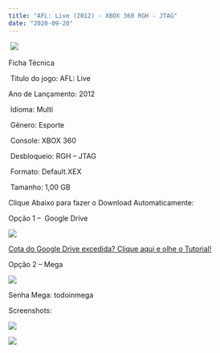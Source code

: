 ```yaml
---
title: "AFL: Live (2012) - XBOX 360 RGH - JTAG"
date: "2020-09-20"
---
```


 ![](https://1.bp.blogspot.com/-TEH1wW_07zk/X2bH5RTxD6I/AAAAAAAAPYY/XfahX0YBql8bDMTfN1J_UfhY43ZrTfE4QCLcBGAsYHQ/s320/488537-afl-live-xbox-360-front-cover.jpg)

Ficha Técnica

 Titulo do jogo: AFL: Live

Ano de Lançamento: 2012

 Idioma: Multi

 Gênero: Esporte

 Console: XBOX 360

 Desbloqueio: RGH – JTAG

 Formato: Default.XEX

 Tamanho: 1,00 GB

Clique Abaixo para fazer o Download Automaticamente:

Opção 1 –  Google Drive

[![](https://1.bp.blogspot.com/-4SUqXRoRWc0/XtsW72LDzrI/AAAAAAAAKHM/qo1oDro7CI03qjIvaVCl6yKZ3v_F_JvBwCK4BGAsYHg/APRENDA-Recupdsdasdasdaerado.png)](https://zee.gl/0YnL)

[Cota do Google Drive excedida? Clique aqui e olhe o Tutorial!](https://ultragames-torrents.blogspot.com/2020/06/burlar-cota-do-google-drive.html) 

Opção 2 – Mega

[![](https://1.bp.blogspot.com/-fysMBE_30yA/XtsW8rOzeTI/AAAAAAAAKHQ/yEg2otqCtcAfsWIP0xI63y3c0eWdDVksQCK4BGAsYHg/MEGA.png)](https://zee.gl/e6RQ)

Senha Mega: todoinmega

Screenshots:

[![](https://1.bp.blogspot.com/-F_QHAB1g0NE/X2bH5bH-u3I/AAAAAAAAPYU/VddW6l-X6tQk9K2JEAYDN46rnW6xeH2ZACLcBGAsYHQ/w442-h249/maxresdefault.jpg)](https://1.bp.blogspot.com/-F_QHAB1g0NE/X2bH5bH-u3I/AAAAAAAAPYU/VddW6l-X6tQk9K2JEAYDN46rnW6xeH2ZACLcBGAsYHQ/s1280/maxresdefault.jpg)

[![](https://1.bp.blogspot.com/-ojs0Y8MfEMo/X2bH49jXE3I/AAAAAAAAPYQ/HiNMEaxVJA06WPXZXa_tK9FelF38iB7yACLcBGAsYHQ/w449-h252/maxresdefault{40dcdfd0a3f176073d713beaee4fcd56db243ec708877a2e730ba987ecd6f1ab}2B{40dcdfd0a3f176073d713beaee4fcd56db243ec708877a2e730ba987ecd6f1ab}25281{40dcdfd0a3f176073d713beaee4fcd56db243ec708877a2e730ba987ecd6f1ab}2529.jpg)](https://1.bp.blogspot.com/-ojs0Y8MfEMo/X2bH49jXE3I/AAAAAAAAPYQ/HiNMEaxVJA06WPXZXa_tK9FelF38iB7yACLcBGAsYHQ/s1280/maxresdefault{40dcdfd0a3f176073d713beaee4fcd56db243ec708877a2e730ba987ecd6f1ab}2B{40dcdfd0a3f176073d713beaee4fcd56db243ec708877a2e730ba987ecd6f1ab}25281{40dcdfd0a3f176073d713beaee4fcd56db243ec708877a2e730ba987ecd6f1ab}2529.jpg)
